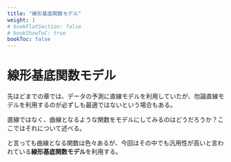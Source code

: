 ```yaml
---
title: "線形基底関数モデル"
weight: 1
# bookFlatSection: false
# bookShowToC: true
bookToc: false
---
```


# 線形基底関数モデル

先ほどまでの章では、データの予測に直線モデルを利用していたが、勿論直線モデルを利用するのが必ずしも最適ではないという場合もある。

直線ではなく、曲線となるような関数をモデルにしてみるのはどうだろうか？ここではそれについて述べる。

と言っても曲線となる関数は色々あるが、今回はその中でも汎用性が高いと言われている**線形基底関数モデル**を利用する。





